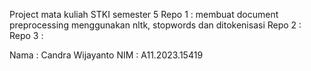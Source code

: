 Project mata kuliah STKI semester 5
Repo 1 : membuat document preprocessing menggunakan nltk, stopwords dan ditokenisasi
Repo 2 : 
Repo 3 : 




Nama  : Candra Wijayanto
NIM   : A11.2023.15419
